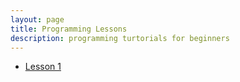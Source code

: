 ```yaml
---
layout: page
title: Programming Lessons
description: programming turtorials for beginners
---
```


* [Lesson 1](programming_lesson1.html)

